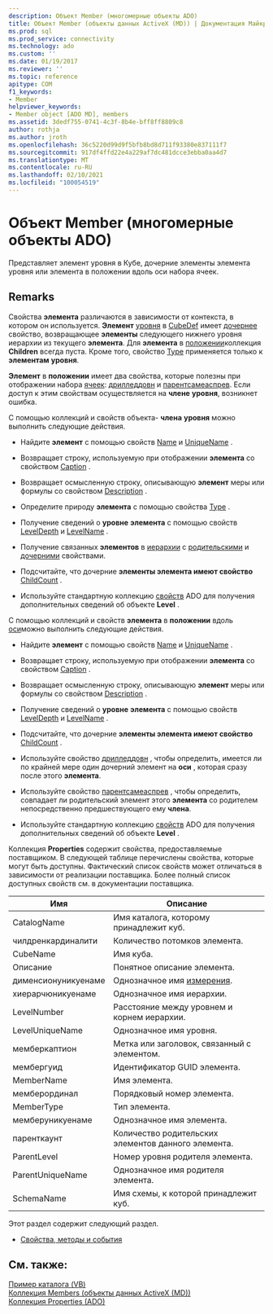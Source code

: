 ```yaml
---
description: Объект Member (многомерные объекты ADO)
title: Объект Member (объекты данных ActiveX (MD)) | Документация Майкрософт
ms.prod: sql
ms.prod_service: connectivity
ms.technology: ado
ms.custom: ''
ms.date: 01/19/2017
ms.reviewer: ''
ms.topic: reference
apitype: COM
f1_keywords:
- Member
helpviewer_keywords:
- Member object [ADO MD], members
ms.assetid: 3dedf755-0741-4c3f-8b4e-bff8ff8809c8
author: rothja
ms.author: jroth
ms.openlocfilehash: 36c5220d99d9f5bfb8bd8d711f93380e837111f7
ms.sourcegitcommit: 917df4ffd22e4a229af7dc481dcce3ebba0aa4d7
ms.translationtype: MT
ms.contentlocale: ru-RU
ms.lasthandoff: 02/10/2021
ms.locfileid: "100054519"
---
```

# <a name="member-object-ado-md"></a>Объект Member (многомерные объекты ADO)
Представляет элемент уровня в Кубе, дочерние элементы элемента уровня или элемента в положении вдоль оси набора ячеек.  
  
## <a name="remarks"></a>Remarks  
 Свойства **элемента** различаются в зависимости от контекста, в котором он используется. **Элемент** [уровня](./level-object-ado-md.md) в [CubeDef](./cubedef-object-ado-md.md) имеет [дочернее](./children-property-ado-md.md) свойство, возвращающее **элементы** следующего нижнего уровня иерархии из текущего **элемента**. Для **элемента** в [положении](./position-object-ado-md.md)коллекция **Children** всегда пуста. Кроме того, свойство [Type](./type-property-ado-md.md) применяется только к **элементам** **уровня**.  
  
 **Элемент** в **положении** имеет два свойства, которые полезны при отображении набора [ячеек](./cellset-object-ado-md.md): [дрилледдовн](./drilleddown-property-ado-md.md) и [парентсамеаспрев](./parentsameasprev-property-ado-md.md). Если доступ к этим свойствам осуществляется на **члене** **уровня**, возникнет ошибка.  
  
 С помощью коллекций и свойств объекта- **члена** **уровня** можно выполнить следующие действия.  
  
-   Найдите **элемент** с помощью свойств [Name](./name-property-ado-md.md) и [UniqueName](./uniquename-property-ado-md.md) .  
  
-   Возвращает строку, используемую при отображении **элемента** со свойством [Caption](./caption-property-ado-md.md) .  
  
-   Возвращает осмысленную строку, описывающую **элемент** меры или формулы со свойством [Description](./description-property-ado-md.md) .  
  
-   Определите природу **элемента** с помощью свойства [Type](./type-property-ado-md.md) .  
  
-   Получение сведений о **уровне** **элемента** с помощью свойств [LevelDepth](./leveldepth-property-ado-md.md) и [LevelName](./levelname-property-ado-md.md) .  
  
-   Получение связанных **элементов** в [иерархии](./hierarchy-object-ado-md.md) с [родительскими](./parent-property-ado-md.md) и [дочерними](./children-property-ado-md.md) свойствами.  
  
-   Подсчитайте, что дочерние **элементы элемента имеют свойство** [ChildCount](./childcount-property-ado-md.md) .  
  
-   Используйте стандартную коллекцию [свойств](../ado-api/properties-collection-ado.md) ADO для получения дополнительных сведений об объекте **Level** .  
  
 С помощью коллекций и свойств **элемента** в **положении** вдоль [оси](./axis-object-ado-md.md)можно выполнить следующие действия.  
  
-   Найдите **элемент** с помощью свойств [Name](./name-property-ado-md.md) и [UniqueName](./uniquename-property-ado-md.md) .  
  
-   Возвращает строку, используемую при отображении **элемента** со свойством [Caption](./caption-property-ado-md.md) .  
  
-   Возвращает осмысленную строку, описывающую **элемент** меры или формулы со свойством [Description](./description-property-ado-md.md) .  
  
-   Получение сведений о **уровне** **элемента** с помощью свойств [LevelDepth](./leveldepth-property-ado-md.md) и [LevelName](./levelname-property-ado-md.md) .  
  
-   Подсчитайте, что дочерние **элементы элемента имеют свойство** [ChildCount](./childcount-property-ado-md.md) .  
  
-   Используйте свойство [дрилледдовн](./drilleddown-property-ado-md.md) , чтобы определить, имеется ли по крайней мере один дочерний элемент на **оси** , которая сразу после этого **элемента**.  
  
-   Используйте свойство [парентсамеаспрев](./parentsameasprev-property-ado-md.md) , чтобы определить, совпадает ли родительский элемент этого **элемента** со родителем непосредственно предшествующего ему **члена**.  
  
-   Используйте стандартную коллекцию [свойств](../ado-api/properties-collection-ado.md) ADO для получения дополнительных сведений об объекте **Level** .  
  
 Коллекция **Properties** содержит свойства, предоставляемые поставщиком. В следующей таблице перечислены свойства, которые могут быть доступны. Фактический список свойств может отличаться в зависимости от реализации поставщика. Более полный список доступных свойств см. в документации поставщика.  
  
|Имя|Описание|  
|----------|-----------------|  
|CatalogName|Имя каталога, которому принадлежит куб.|  
|чилдренкардиналити|Количество потомков элемента.|  
|CubeName|Имя куба.|  
|Описание|Понятное описание элемента.|  
|дименсионуникуенаме|Однозначное имя [измерения](./dimension-object-ado-md.md).|  
|хиерарчюникуенаме|Однозначное имя иерархии.|  
|LevelNumber|Расстояние между уровнем и корнем иерархии.|  
|LevelUniqueName|Однозначное имя уровня.|  
|мемберкаптион|Метка или заголовок, связанный с элементом.|  
|мембергуид|Идентификатор GUID элемента.|  
|MemberName|Имя элемента.|  
|мемберординал|Порядковый номер элемента.|  
|MemberType|Тип элемента.|  
|мемберуникуенаме|Однозначное имя элемента.|  
|паренткаунт|Количество родительских элементов данного элемента.|  
|ParentLevel|Номер уровня родителя элемента.|  
|ParentUniqueName|Однозначное имя родителя элемента.|  
|SchemaName|Имя схемы, к которой принадлежит куб.|  
  
 Этот раздел содержит следующий раздел.  
  
-   [Свойства, методы и события](./member-object-properties-methods-and-events.md)  
  
## <a name="see-also"></a>См. также:  
 [Пример каталога (VB)](./catalog-example-vb.md)   
 [Коллекция Members (объекты данных ActiveX (MD))](./members-collection-ado-md.md)   
 [Коллекция Properties (ADO)](../ado-api/properties-collection-ado.md)